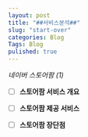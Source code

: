 ```yaml
---
layout: post
title: "##서비스분석##"
slug: "start-over"
categories: Blog
Tags: Blog
pulished: true
---
```


_네이버 스토어팜 (1)_
- [ ] **스토어팜 서비스 개요**
- [ ] **스토어팜 제공 서비스**
- [ ] **스토어팜 장단점**


  






